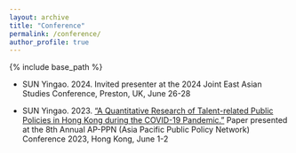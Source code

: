 ```yaml
---
layout: archive
title: "Conference"
permalink: /conference/
author_profile: true
---
```


{% include base_path %}

* SUN Yingao. 2024. Invited presenter at the 2024 Joint East Asian Studies Conference, Preston, UK, June 26-28

* SUN Yingao. 2023. [“A Quantitative Research of Talent-related Public Policies in Hong Kong during the COVID-19 Pandemic.”](../files/Ge.pdf) Paper presented at the 8th Annual AP-PPN (Asia Pacific Public Policy Network) Conference 2023, Hong Kong, June 1-2
